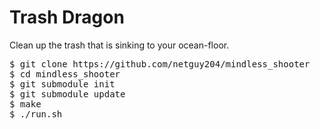 Trash Dragon
============

Clean up the trash that is sinking to your ocean-floor.

<pre>
$ git clone https://github.com/netguy204/mindless_shooter
$ cd mindless_shooter
$ git submodule init
$ git submodule update
$ make
$ ./run.sh
</pre>

